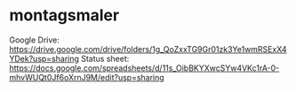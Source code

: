 # montagsmaler

Google Drive: https://drive.google.com/drive/folders/1g_QoZxxTG9Gr01zk3Ye1wmRSExX4YDek?usp=sharing
Status sheet: https://docs.google.com/spreadsheets/d/11s_OibBKYXwcSYw4VKc1rA-0-mhvWUQt0Jf6oXrnJ9M/edit?usp=sharing
